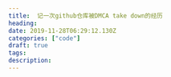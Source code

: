 ```yaml
---
title:  记一次github仓库被DMCA take down的经历
heading: 
date: 2019-11-28T06:29:12.130Z
categories: ["code"]
draft: true
tags: 
description: 
---
```


